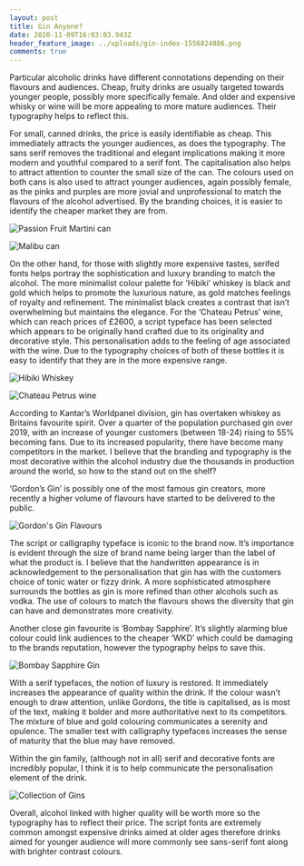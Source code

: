 ```yaml
---
layout: post
title: Gin Anyone?
date: 2020-11-09T16:03:03.943Z
header_feature_image: ../uploads/gin-index-1556824886.png
comments: true
---
```

Particular alcoholic drinks have different connotations depending on their flavours and audiences. Cheap, fruity drinks are usually targeted towards younger people, possibly more specifically female. And older and expensive whisky or wine will be more appealing to more mature audiences. Their typography helps to reflect this. 

For small, canned drinks, the price is easily identifiable as cheap. This immediately attracts the younger audiences, as does the typography. The sans serif removes the traditional and elegant implications making it more modern and youthful compared to a serif font. The capitalisation also helps to attract attention to counter the small size of the can. The colours used on both cans is also used to attract younger audiences, again possibly female, as the pinks and purples are more jovial and unprofessional to match the flavours of the alcohol advertised. By the branding choices, it is easier to identify the cheaper market they are from. 

![Passion Fruit Martini can](../uploads/snapshotimagehandler_974701952.jpeg)

![Malibu can](../uploads/sei_69534689.jpg)

On the other hand, for those with slightly more expensive tastes, serifed fonts helps portray the sophistication and luxury branding to match the alcohol. The more minimalist colour palette for ‘Hibiki’ whiskey is black and gold which helps to promote the luxurious nature, as gold matches feelings of royalty and refinement. The minimalist black creates a contrast that isn’t overwhelming but maintains the elegance. For the ‘Chateau Petrus’ wine, which can reach prices of £2600, a script typeface has been selected which appears to be originally hand crafted due to its originality and decorative style. This personalisation adds to the feeling of age associated with the wine. Due to the typography choices of both of these bottles it is easy to identify that they are in the more expensive range. 

![Hibiki Whiskey](../uploads/hibiki-japanese-harmony-whisky.jpg)

![Chateau Petrus wine](../uploads/10115638.jpg)

According to Kantar’s Worldpanel division, gin has overtaken whiskey as Britains favourite spirit. Over a quarter of the population purchased gin over 2019, with an increase of younger customers (between 18-24) rising to 55% becoming fans. Due to its increased popularity, there have become many competitors in the market. I believe that the branding and typography is the most decorative within the alcohol industry due the thousands in production around the world, so how to the stand out on the shelf?

‘Gordon’s Gin’ is possibly one of the most famous gin creators, more recently a higher volume of flavours have started to be delivered to the public. 

![Gordon's Gin Flavours](../uploads/71qbjn2tjsl._ac_sl1080_.jpg)

The script or calligraphy typeface is iconic to the brand now. It’s importance is evident through the size of brand name being larger than the label of what the product is. I believe that the handwritten appearance is in acknowledgement to the personalisation that gin has with the customers choice of tonic water or fizzy drink. A more sophisticated atmosphere surrounds the bottles as gin is more refined than other alcohols such as vodka. The use of colours to match the flavours shows the diversity that gin can have and demonstrates more creativity. 

Another close gin favourite is ‘Bombay Sapphire’. It’s slightly alarming blue colour could link audiences to the cheaper ‘WKD’ which could be damaging to the brands reputation, however the typography helps to save this. 

![Bombay Sapphire Gin](../uploads/217561011_0_640x640.jpg)

With a serif typefaces, the notion of luxury is restored. It immediately increases the appearance of quality within the drink. If the colour wasn’t enough to draw attention, unlike Gordons, the title is capitalised, as is most of the text, making it bolder and more authoritative next to its competitors. The mixture of blue and gold colouring communicates a serenity and opulence. The smaller text with calligraphy typefaces increases the sense of maturity that the blue may have removed. 

Within the gin family, (although not in all) serif and decorative fonts are incredibly popular, I think it is to help communicate the personalisation element of the drink.

![Collection of Gins](../uploads/best-flavoured-gin.jpg)

Overall, alcohol linked with higher quality will be worth more so the typography has to reflect their price. The script fonts are extremely common amongst expensive drinks aimed at older ages therefore drinks aimed for younger audience will more commonly see sans-serif font along with brighter contrast colours.
